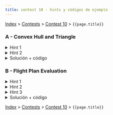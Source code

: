```yaml
---
title: contest 10 - hints y códigos de ejemplo
---
```


[Index](../index) > [Contests](../contests) > [Contest 10](../contests#contest-10) > ```{{page.title}}```

### A - Convex Hull and Triangle
<details> 
  <summary>Hint 1</summary>
  Pensar en alguna forma logarítmica de encontrar la intersección entre un segmento de recta y un convex hull
</details>
<details> 
  <summary>Hint 2</summary>
  Al calcular el área de la intersección, no es necesario iterar por cada vértice del perímetro de la intersección, podemos ser más eficientes precomputando la sumatoria sobre el área del convex hull y luego usar estas sumas acumuladas en O(1).
</details>
<details> 
  <summary>Solución + código</summary>
  Para cada triángulo iteramos sobre sus aristas ccw y detectamos los puntos extremos donde comienza y termina la intersección con el convex hull. Esto puntos los taggeamos con "Saliendo" y "NO saliendo" del convex hull. La clave está en que una vez que recolectamos todos estos puntos, el área de la intersección entre el triángulo y el convex hull se puede computar por tramos definidos por pares consecutivos de estos puntos: 1) si P_i es "Saliendo" y P_{i+1} es "NO saliendo", entonces ese tramo de la intersección se hace sobre el perímetro del convexhull, 2) en cualquier otro caso el tramo se hace sobre el triángulo (el segmento de recta que va de P_i a P_{i+1}). En el primer caso se puede usar sumas acumuladas precomputadas y el segundo caso trivial, así que en ambos casos computar la contribución al área del tramo es O(1) (revisar apuntes geo, teorema de Green). Para encontrar los puntos de intersección de una arista a -> b de un triángulo con el convex hull se puede usar 4 búsquedas binarias: 2 búsquedas binarias para encontrar los puntos "extremos" del convex hull (el más a la izquierda y el más a la derecha desde el punto de vista del vector a -> b) y luego hacer una búsqueda binaria del extremo 1 al extremo 2 ccw y otra búsqueda binaria del extremo 2 al extremo 1 ccw para encontrar el primer punto donde hay cambio de orientación (donde las orientaciones posibles son "izquierda", "derecha" y "colineal") (revisar apuntes de producto cruz). <a href="https://github.com/PabloMessina/Competitive-Programming-Material/blob/master/Solved%20problems/POJ/2839_ConvexHullAndTriangle/solution.cpp">Código de ejemplo</a>
</details>

### B - Flight Plan Evaluation

<details>
  <summary>Hint 1</summary>
  Dados los límites podemos encontrar todas las intersecciones del vuelo con continentes considerando cada arco esférico del vuelo contra cada arco esférico de cada continente. Así se reduce a saber encontrar la intersección entre 2 arcos esféricos. Para eso notar que esto es equivalente a encontrar las 2 intersecciones entre las 2 circunsferencias que contienen a cada arco respectivamente y luego verificar si alguna de estas 2 intersecciones está contenida en ambos arcos (teniendo cuidado con el caso borde en que ambos arcos pertenecen a la misma circunsferencia, en cuyo caso por enunciado no puede haber intersección).
</details>
<details>
 <summary>Hint 2</summary>
  Para encontrar la intersección de 2 circunsferencias, primero notar que si tengo un arco de circunsferencia que va del punto A al punto B y lo llamamos arco(A,B), entonces arco(A,B) forma parte de la circunsferencia con radio igual al de la esfera, con centro en (0,0,0) y orientada de forma perpendicular al vector normal N = AxB (donde "x" denota producto cruz). Llamemos a esta circunsferencia circ(A,B). Notar que un punto X pertenece a circ(A,B) si y sólo si pertenece a la esfera y el vector que va desde (0,0,0) a X es perpendicular a N(A,B)=AxB. Por lo tanto, si queremos encontrar la intersección entre las circunsferencias circ(A,B) y circ(C,D), debemos encontrar un X en la esfera que sea perpendicular a N(A,B) = AxB y a N(C,D) = CxD. Sólo hay 2 posibles X que satisfacen ambas condiciones: X1 = R * (N(A,B) x N(C,D)) / |N(A,B) x N(C,D)| y X2 = -X1 (donde R es el radio de la esfera). Luego faltaría verificar cuál de estos puntos (X1 o X2 o ninguno) está estrictamente contenido por arco(A,B) y arco(C,D) simultáneamente.
</details>
<details>
 <summary>Hint 3</summary>
  Para verificar si un punto X forma parte de arco(A,B), podemos encontrar el ángulo que hay entre A y B (alpha(A,B)), el ángulo que hay entre A y X (alpha(A,X)), primero chequear alpha(A,X) <= alpha(A,B) y segundo rotar A alpha(A,X) radianes hacia B obteniendo un vector A' y finalmente verificar si A' == X. Para rotar A hacia B alpha(A,X) radianes podemos parametrizar la circunsferencia circ(A,B) con un X(t) donde t es el ángulo de rotación, de tal manera que X(0) == A y X(t) es la ubicación en la circunsferencia circ(A,B) si rotamos el vector A t radianes antihorario entorno a la normal N(A,B) = AxB. ¿Cómo calcular X(t)? Podemos definir X(t) = R * (cos(t) * A_hat + sin(t) * C_hat) donde A_hat es A unitarizado y C_hat es un vector unitario que corresponde a rotar A_hat 90 grados antihorario (C_hat = N(A,B) x A / |N(A,B) x A|).
</details>
<details> 
  <summary>Solución + código</summary>
  Los hints ya revelan muchos detalles, pero básicamente hacemos lo siguiente: por cada arco (A_i, B_i) del vuelo encontramos todos los ángulos de rotación de A_i hacia B_i en los cuales ocurre una intersección (comparamos el arco (A_i, B_i) con cada arco (C_i, D_i) de cada continente, encontramos las intersecciones como se mencionó en los hints y recolectamos los ángulos que habría que rotar A_i para generar esos puntos de intersección). Ordenamos los ángulos de menor a mayor con un sort() e iteramos sobre ellos, además tenemos una variable booleana para ir trackeando si estamos dentro o fuera de un continente, si estamos dentro y pasamos por una intersección ahora estamos fuera, y si estabamos fuera pasamos a estar dentro (recordar que el punto de partida siempre es en continente). La distancia recorrida desde un ángulo alpha_j a un ángulo alpha_(j+1) es (alpha_(j+1) - alpha_j) * R. Cada vez que calculamos la distancia recorrida entre 2 pares consecutivos de ángulos, si ese tramo lo hicimos sobre el océano lo agregamos a nuestra suma total. Para más detalles de implementación revisar el siguiente <a href="https://github.com/PabloMessina/Competitive-Programming-Material/blob/master/Solved%20problems/kattis/flightplan.cpp">código de ejemplo</a>.
</details>


<!-- <details> 
  <summary>Hint</summary>   
</details>
<details> 
  <summary>Solución + código</summary>
  <a href="">Código de ejemplo</a>
</details> -->

[Index](../index) > [Contests](../contests) > [Contest 10](../contests#contest-10) > ```{{page.title}}```
